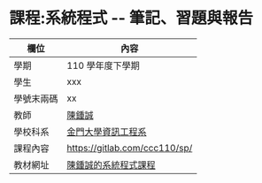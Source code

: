 # 課程:系統程式 -- 筆記、習題與報告

欄位 | 內容
-----|--------
學期 | 110 學年度下學期
學生 |  xxx
學號末兩碼 | xx
教師 | [陳鍾誠](https://www.nqu.edu.tw/educsie/index.php?act=blog&code=list&ids=4)
學校科系 | [金門大學資訊工程系](https://www.nqu.edu.tw/educsie/index.php)
課程內容 | https://gitlab.com/ccc110/sp/
教材網址 | [陳鍾誠的系統程式課程](https://kinmen6.com/root/%E9%99%B3%E9%8D%BE%E8%AA%A0/%E8%AA%B2%E7%A8%8B/%E7%B3%BB%E7%B5%B1%E7%A8%8B%E5%BC%8F/README.md)
